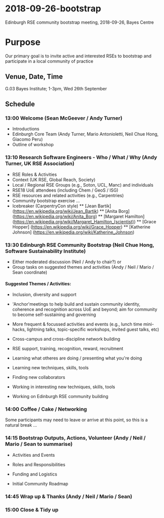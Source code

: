 # 2018-09-26-bootstrap

Edinburgh RSE community bootstrap meeting, 2018-09-26, Bayes Centre

#	Purpose

Our primary goal is to invite active and interested RSEs to bootstrap and participate in a local community of practice

##	Venue, Date, Time

G.03 Bayes Institute; 1-3pm, Wed 26th September 

##	Schedule


###	13:00	Welcome (Sean McGeever / Andy Turner)

* Introductions
* Edinburgh Core Team (Andy Turner, Mario Antonioletti, Neil Chue Hong, Giacomo Peru)
* Outline of workshop


###	13:10	Research Software Engineers - Who / What / Why (Andy Turner, UK RSE Association)

* RSE Roles & Activities
* Context (UK RSE, Global Reach, Society)
* Local / Regional RSE Groups (e.g., Soton, UCL, Manc) and individuals
* RSE18 UoE attendees (including Chem / GeoS / ISG)
* RSE resources and related activities (e.g., Carpentries)
* Community bootstrap exercise ...
* Icebreaker (CarpentryCon style)
** [Jean Bartik] (https://en.wikipedia.org/wiki/Jean_Bartik)
** [Anita Borg] (https://en.wikipedia.org/wiki/Anita_Borg)
** [Margaret Hamilton] (https://en.wikipedia.org/wiki/Margaret_Hamilton_(scientist))
** [Grace Hopper] (https://en.wikipedia.org/wiki/Grace_Hopper)
** [Katherine Johnson] (https://en.wikipedia.org/wiki/Katherine_Johnson)


###	13:30	Edinburgh RSE Community Bootstrap (Neil Chue Hong, Software Sustainability Institute)

- Either moderated discussion (Neil / Andy to chair?) 
  or 
- Group tasks on suggested themes and activities 
  (Andy / Neil / Mario / Sean coordinate)

####  Suggested Themes / Activities:

* Inclusion, diversity and support

* 'Anchor'meetings to help build and sustain community identity, coherence and recognition across UoE and beyond; aim for community to become self-sustaining and governing

* More frequent & focussed activities and events (e.g., lunch time mini- hacks, lightning talks, topic-specific workshops, invited guest talks, etc)

* Cross-campus and cross-discipline network building

* RSE support, training, recognition, reward, recruitment

* Learning what otheres are doing / presenting what you're doing

* Learning new techniques, skills, tools

* Finding new collaborators

* Working in interesting new techniques, skills, tools

* Working on Edinburgh RSE community building


###	14:00	Coffee / Cake / Networking

Some participants may need to leave or arrive at this point, so this is
a natural break ...


###	14:15	Bootstrap Outputs, Actions, Volunteer (Andy / Neil / Mario / Sean to summarise)

* Activities and Events

* Roles and Responsibilities

* Funding and Logistics

* Initial Community Roadmap


###	14:45	Wrap up & Thanks (Andy / Neil / Mario / Sean)


###	15:00	Close & Tidy up
